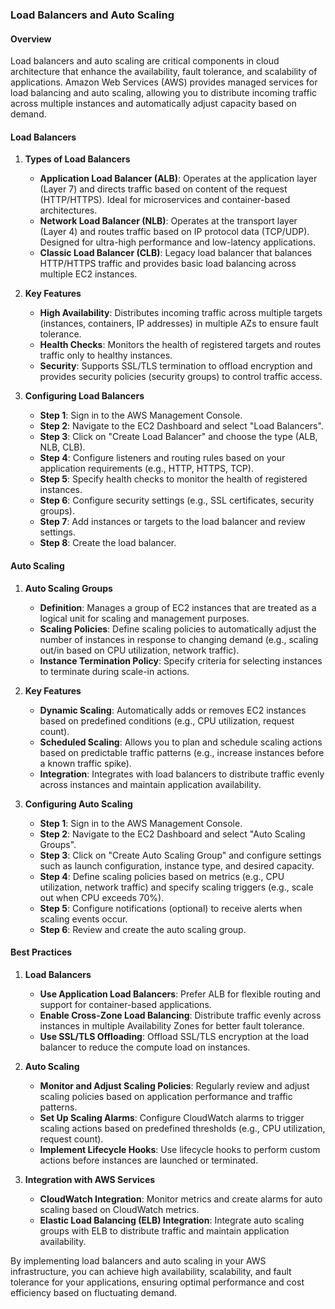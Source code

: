 ### Load Balancers and Auto Scaling

#### Overview

Load balancers and auto scaling are critical components in cloud architecture that enhance the availability, fault tolerance, and scalability of applications. Amazon Web Services (AWS) provides managed services for load balancing and auto scaling, allowing you to distribute incoming traffic across multiple instances and automatically adjust capacity based on demand.

#### Load Balancers

1. **Types of Load Balancers**
   - **Application Load Balancer (ALB)**: Operates at the application layer (Layer 7) and directs traffic based on content of the request (HTTP/HTTPS). Ideal for microservices and container-based architectures.
   - **Network Load Balancer (NLB)**: Operates at the transport layer (Layer 4) and routes traffic based on IP protocol data (TCP/UDP). Designed for ultra-high performance and low-latency applications.
   - **Classic Load Balancer (CLB)**: Legacy load balancer that balances HTTP/HTTPS traffic and provides basic load balancing across multiple EC2 instances.

2. **Key Features**
   - **High Availability**: Distributes incoming traffic across multiple targets (instances, containers, IP addresses) in multiple AZs to ensure fault tolerance.
   - **Health Checks**: Monitors the health of registered targets and routes traffic only to healthy instances.
   - **Security**: Supports SSL/TLS termination to offload encryption and provides security policies (security groups) to control traffic access.

3. **Configuring Load Balancers**
   - **Step 1**: Sign in to the AWS Management Console.
   - **Step 2**: Navigate to the EC2 Dashboard and select "Load Balancers".
   - **Step 3**: Click on "Create Load Balancer" and choose the type (ALB, NLB, CLB).
   - **Step 4**: Configure listeners and routing rules based on your application requirements (e.g., HTTP, HTTPS, TCP).
   - **Step 5**: Specify health checks to monitor the health of registered instances.
   - **Step 6**: Configure security settings (e.g., SSL certificates, security groups).
   - **Step 7**: Add instances or targets to the load balancer and review settings.
   - **Step 8**: Create the load balancer.

#### Auto Scaling

1. **Auto Scaling Groups**
   - **Definition**: Manages a group of EC2 instances that are treated as a logical unit for scaling and management purposes.
   - **Scaling Policies**: Define scaling policies to automatically adjust the number of instances in response to changing demand (e.g., scaling out/in based on CPU utilization, network traffic).
   - **Instance Termination Policy**: Specify criteria for selecting instances to terminate during scale-in actions.

2. **Key Features**
   - **Dynamic Scaling**: Automatically adds or removes EC2 instances based on predefined conditions (e.g., CPU utilization, request count).
   - **Scheduled Scaling**: Allows you to plan and schedule scaling actions based on predictable traffic patterns (e.g., increase instances before a known traffic spike).
   - **Integration**: Integrates with load balancers to distribute traffic evenly across instances and maintain application availability.

3. **Configuring Auto Scaling**
   - **Step 1**: Sign in to the AWS Management Console.
   - **Step 2**: Navigate to the EC2 Dashboard and select "Auto Scaling Groups".
   - **Step 3**: Click on "Create Auto Scaling Group" and configure settings such as launch configuration, instance type, and desired capacity.
   - **Step 4**: Define scaling policies based on metrics (e.g., CPU utilization, network traffic) and specify scaling triggers (e.g., scale out when CPU exceeds 70%).
   - **Step 5**: Configure notifications (optional) to receive alerts when scaling events occur.
   - **Step 6**: Review and create the auto scaling group.

#### Best Practices

1. **Load Balancers**
   - **Use Application Load Balancers**: Prefer ALB for flexible routing and support for container-based applications.
   - **Enable Cross-Zone Load Balancing**: Distribute traffic evenly across instances in multiple Availability Zones for better fault tolerance.
   - **Use SSL/TLS Offloading**: Offload SSL/TLS encryption at the load balancer to reduce the compute load on instances.

2. **Auto Scaling**
   - **Monitor and Adjust Scaling Policies**: Regularly review and adjust scaling policies based on application performance and traffic patterns.
   - **Set Up Scaling Alarms**: Configure CloudWatch alarms to trigger scaling actions based on predefined thresholds (e.g., CPU utilization, request count).
   - **Implement Lifecycle Hooks**: Use lifecycle hooks to perform custom actions before instances are launched or terminated.

3. **Integration with AWS Services**
   - **CloudWatch Integration**: Monitor metrics and create alarms for auto scaling based on CloudWatch metrics.
   - **Elastic Load Balancing (ELB) Integration**: Integrate auto scaling groups with ELB to distribute traffic and maintain application availability.

By implementing load balancers and auto scaling in your AWS infrastructure, you can achieve high availability, scalability, and fault tolerance for your applications, ensuring optimal performance and cost efficiency based on fluctuating demand.